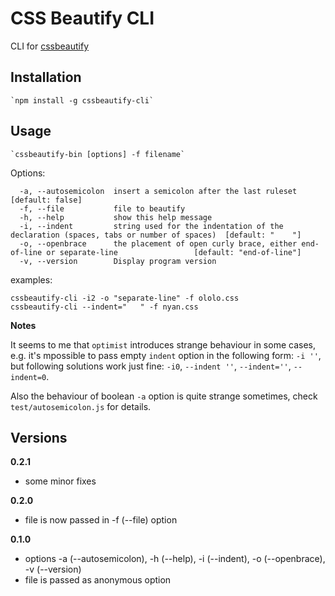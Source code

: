 # CSS Beautify CLI #

CLI for [cssbeautify](https://github.com/senchalabs/cssbeautify)

## Installation

    `npm install -g cssbeautify-cli`

## Usage ##

    `cssbeautify-bin [options] -f filename`

Options:
```
  -a, --autosemicolon  insert a semicolon after the last ruleset                                              [default: false]
  -f, --file           file to beautify
  -h, --help           show this help message
  -i, --indent         string used for the indentation of the declaration (spaces, tabs or number of spaces)  [default: "    "]
  -o, --openbrace      the placement of open curly brace, either end-of-line or separate-line                 [default: "end-of-line"]
  -v, --version        Display program version

```

examples:
```
cssbeautify-cli -i2 -o "separate-line" -f ololo.css
cssbeautify-cli --indent="   " -f nyan.css
```

__Notes__

It seems to me that `optimist` introduces strange behaviour in some cases, e.g.
it's mpossible to pass empty `indent` option in the following form: `-i ''`,
but following solutions work just fine: `-i0`, `--indent ''`, `--indent=''`, `--indent=0`.

Also the behaviour of boolean `-a` option is quite strange sometimes, check `test/autosemicolon.js` for
details.


## Versions
**0.2.1**
 * some minor fixes

**0.2.0**
 * file is now passed in -f (--file) option

**0.1.0**
 * options -a (--autosemicolon), -h (--help), -i (--indent), -o (--openbrace), -v (--version)
 * file is passed as anonymous option
